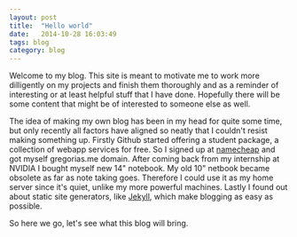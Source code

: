 ```yaml
---
layout: post
title:  "Hello world"
date:   2014-10-28 16:03:49
tags: blog
category: blog
---
```

Welcome to my blog. This site is meant to motivate me to work more dilligently
on my projects and finish them thoroughly and as a reminder of interesting or
at least helpful stuff that I have done. Hopefully there will be some content
that might be of interested to someone else as well.

The idea of making my own blog has been in my head for quite some time, but only
recently all factors have aligned so neatly that I couldn't resist making
something up. Firstly Github started offering a student package, a collection of
webapp services for free. So I signed up at [namecheap][namecheap] and got
myself gregorias.me domain. After coming back from my internship at NVIDIA I
bought myself new 14" notebook. My old 10" netbook became obsolete as far as
note taking goes. Therefore I could use it as my home server since it's quiet,
unlike my more powerful machines. Lastly I found out about static site
generators, like [Jekyll][jekyll], which make blogging as easy as possible.

So here we go, let's see what this blog will bring.

[namecheap]: https://www.namecheap.com/
[jekyll]: http://jekyllrb.com/
